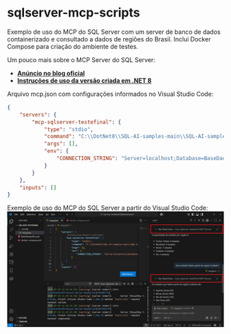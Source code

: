 # sqlserver-mcp-scripts
Exemplo de uso do MCP do SQL Server com um server de banco de dados containerizado e consultado a dados de regiões do Brasil. Inclui Docker Compose para criação do ambiente de testes.

Um pouco mais sobre o MCP Server do SQL Server:
- [**Anúncio no blog oficial**](https://devblogs.microsoft.com/azure-sql/introducing-mssql-mcp-server/)
- [**Instruções de uso da versão criada em .NET 8**](https://github.com/Azure-Samples/SQL-AI-samples/blob/main/MssqlMcp/dotnet/README.md)

Arquivo mcp.json com configurações informados no Visual Studio Code:

```json
{
    "servers": {
        "mcp-sqlserver-testefinal": {
            "type": "stdio",
            "command": "C:\\DotNet8\\SQL-AI-samples-main\\SQL-AI-samples-main\\MssqlMcp\\dotnet\\MssqlMcp\\bin\\Debug\\net8.0\\MssqlMcp.exe",
            "args": [],
            "env": {
                "CONNECTION_STRING": "Server=localhost;Database=BaseDadosGeograficos;User Id=sa;Password=SqlServer2025!;TrustServerCertificate=True;"
            }
        }
    },
    "inputs": []
}
```

Exemplo de uso do MCP do SQL Server a partir do Visual Studio Code:
![Aplicação em execução](img/vscode-01.png)
